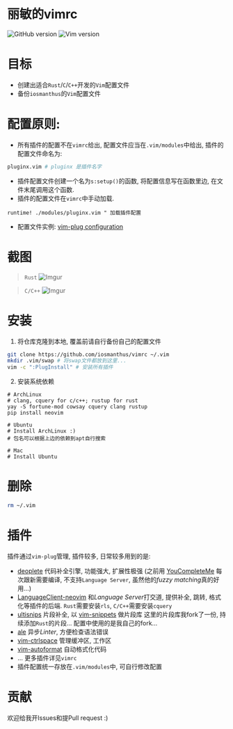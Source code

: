 丽敏的vimrc
====
![GitHub version](https://img.shields.io/badge/version-0.1.0-green.svg)
![Vim version](https://img.shields.io/badge/vim-8.0%2B-brightgreen.svg)

# 目标
* 创建出适合`Rust`/`C`/`C++`开发的`Vim`配置文件
* 备份`iosmanthus`的`Vim`配置文件

# 配置原则:
* 所有插件的配置不在`vimrc`给出, 配置文件应当在`.vim/modules`中给出, 插件的配置文件命名为:
```sh
pluginx.vim # pluginx 是插件名字
```
* 插件配置文件创建一个名为`s:setup()`的函数, 将配置信息写在函数里边, 在文件末尾调用这个函数.
* 插件的配置文件在`vimrc`中手动加载.
```vim
runtime! ./modules/pluginx.vim " 加载插件配置
```
* 配置文件实例: [vim-plug configuration](https://github.com/iosmanthus/vimrc/blob/master/modules/vim-plug.vim)

# 截图
> `Rust`
![Imgur](https://media.giphy.com/media/5UyPFDiFDdWQAKNBKK/giphy.gif)

> `C/C++`
![Imgur](https://media.giphy.com/media/YVr9KeZNU0cS5sgErB/giphy.gif)

# 安装
1. 将仓库克隆到本地, 覆盖前请自行备份自己的配置文件
```sh
git clone https://github.com/iosmanthus/vimrc ~/.vim
mkdir .vim/swap # 将swap文件都放到这里...
vim -c ":PlugInstall" # 安装所有插件
```

2. 安装系统依赖

```shell
# ArchLinux
# clang, cquery for c/c++; rustup for rust
yay -S fortune-mod cowsay cquery clang rustup
pip install neovim

# Ubuntu
# Install ArchLinux :)
# 包名可以根据上边的依赖到apt自行搜索

# Mac
# Install Ubuntu
```

# 删除
```sh
rm ~/.vim
```

# 插件

插件通过`vim-plug`管理, 插件较多, 日常较多用到的是:

* [deoplete](https://github.com/Shougo/deoplete.nvim) 代码补全引擎, 功能强大, 扩展性极强 (之前用 [YouCompleteMe](https://github.com/Valloric/YouCompleteMe) 每次跟新需要编译, 不支持`Language Server`, 虽然他的*fuzzy matching*真的好用...)
* [LanguageClient-neovim](https://github.com/autozimu/LanguageClient-neovim) 和*Language Server*打交道, 提供补全, 跳转, 格式化等插件的后端. `Rust`需要安装`rls`, `C/C++`需要安装`cquery`
* [ultisnips](https://github.com/SirVer/ultisnips) 片段补全, 以 [vim-snippets](https://github.com/honza/vim-snippets) 做片段库 这里的片段库我fork了一份, 持续添加`Rust`的片段... 配置中使用的是我自己的fork...
* [ale](https://github.com/w0rp/ale) 异步*Linter*, 方便检查语法错误
* [vim-ctrlspace](https://github.com/vim-ctrlspace/vim-ctrlspace) 管理缓冲区, 工作区
* [vim-autoformat](https://github.com/Chiel92/vim-autoformat) 自动格式化代码
* ... 更多插件详见`vimrc`
* 插件配置统一存放在`.vim/modules`中, 可自行修改配置

# 贡献
欢迎给我开Issues和提Pull request :)
